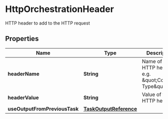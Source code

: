 

# HttpOrchestrationHeader

HTTP header to add to the HTTP request
## Properties

Name | Type | Description | Notes
------------ | ------------- | ------------- | -------------
**headerName** | **String** | Name of the HTTP header, e.g. \&quot;Content-Type\&quot; |  [optional]
**headerValue** | **String** | Value of the HTTP header |  [optional]
**useOutputFromPreviousTask** | [**TaskOutputReference**](TaskOutputReference.md) |  |  [optional]



